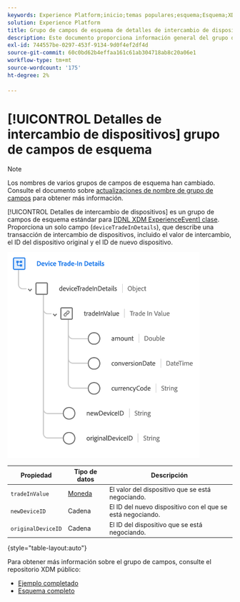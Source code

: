 ```yaml
---
keywords: Experience Platform;inicio;temas populares;esquema;Esquema;XDM;ExperienceEvent;campos;esquemas;Esquemas;Diseño de esquema;grupo de campos;grupo de campos;dispositivo;intercambio;intercambio;intercambio;
solution: Experience Platform
title: Grupo de campos de esquema de detalles de intercambio de dispositivos
description: Este documento proporciona información general del grupo de campos de esquema Detalles de intercambio de dispositivos.
exl-id: 744557be-0297-453f-9134-9d0f4ef2df4d
source-git-commit: 60c0bd62b4effaa161c61ab304718ab8c20a06e1
workflow-type: tm+mt
source-wordcount: '175'
ht-degree: 2%

---
```


# [!UICONTROL Detalles de intercambio de dispositivos] grupo de campos de esquema

>[!NOTE]
>
>Los nombres de varios grupos de campos de esquema han cambiado. Consulte el documento sobre [actualizaciones de nombre de grupo de campos](../name-updates.md) para obtener más información.

[!UICONTROL Detalles de intercambio de dispositivos] es un grupo de campos de esquema estándar para [[!DNL XDM ExperienceEvent] clase](../../classes/experienceevent.md). Proporciona un solo campo (`deviceTradeInDetails`), que describe una transacción de intercambio de dispositivos, incluido el valor de intercambio, el ID del dispositivo original y el ID de nuevo dispositivo.

![Estructura de detalles de intercambio de dispositivos](../../images/field-groups/device-trade-in-details.png)

| Propiedad | Tipo de datos | Descripción |
| --- | --- | --- |
| `tradeInValue` | [Moneda](../../data-types/currency.md) | El valor del dispositivo que se está negociando. |
| `newDeviceID` | Cadena | El ID del nuevo dispositivo con el que se está negociando. |
| `originalDeviceID` | Cadena | El ID del dispositivo que se está negociando. |

{style="table-layout:auto"}

Para obtener más información sobre el grupo de campos, consulte el repositorio XDM público:

* [Ejemplo completado](https://github.com/adobe/xdm/blob/master/components/fieldgroups/experience-event/industry-verticals/experienceevent-device-trade-in-details.example.1.json)
* [Esquema completo](https://github.com/adobe/xdm/blob/master/components/fieldgroups/experience-event/industry-verticals/experienceevent-device-trade-in-details.schema.json)
